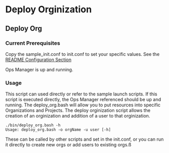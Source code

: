# Deploy Orginization

## Deploy Org	

### Current Prerequisites

Copy the sample_init.conf to init.conf to set your specific values.  See the [README Configuration Section](https://github.com/mongodb-Rock/OpsMgr-in-Kubernetes-and-Docker#configuratio "Configure Ops Manager")

Ops Manager is up and running.

### Usage

This script can used directly or refer to the sample launch scripts.  If this script is executed directly, the Ops Manager referenced should be up and running.  The deploy_org.bash will allow you to put resources into specific Organizations and Projects.  The deploy orginization script allows the creation of an orginization and addition of a user to that orginization.

```
./bin/deploy_org.bash -h
Usage: deploy_org.bash -o orgName -u user [-h]
```

These can be called by other scripts and set in the init.conf, or you can run it directly to create new orgs or add users to existing orgs.ß

